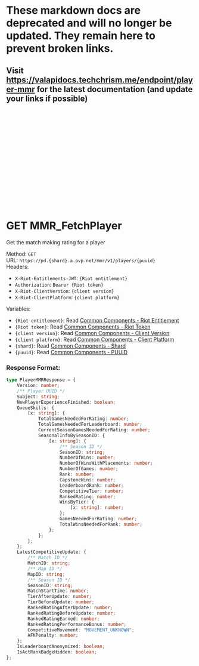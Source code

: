<!--

This file is automatically generated!
Do not edit it directly!
See https://github.com/techchrism/valorant-api-docs/blob/trunk/contributing.md for more information.

-->

# These markdown docs are deprecated and will no longer be updated. They remain here to prevent broken links.
## Visit <https://valapidocs.techchrism.me/endpoint/player-mmr> for the latest documentation (and update your links if possible)
<br><br><br><br><br><br><br><br><br><br><br><br><br><br><br>
# GET MMR_FetchPlayer

Get the match making rating for a player  


Method: `GET`  
URL: `https://pd.{shard}.a.pvp.net/mmr/v1/players/{puuid}`  
Headers:
 - `X-Riot-Entitlements-JWT`: `{Riot entitlement}`
 - `Authorization`: `Bearer {Riot token}`
 - `X-Riot-ClientVersion`: `{client version}`
 - `X-Riot-ClientPlatform`: `{client platform}`

Variables:
 - `{Riot entitlement}`: Read [Common Components - Riot Entitlement](../common-components.md#riot-entitlement)
 - `{Riot token}`: Read [Common Components - Riot Token](../common-components.md#riot-token)
 - `{client version}`: Read [Common Components - Client Version](../common-components.md#client-version)
 - `{client platform}`: Read [Common Components - Client Platform](../common-components.md#client-platform)
 - `{shard}`: Read [Common Components - Shard](../common-components.md#shard)
 - `{puuid}`: Read [Common Components - PUUID](../common-components.md#puuid)


### Response Format:
```ts
type PlayerMMRResponse = {
    Version: number;
    /** Player UUID */
    Subject: string;
    NewPlayerExperienceFinished: boolean;
    QueueSkills: {
        [x: string]: {
            TotalGamesNeededForRating: number;
            TotalGamesNeededForLeaderboard: number;
            CurrentSeasonGamesNeededForRating: number;
            SeasonalInfoBySeasonID: {
                [x: string]: {
                    /** Season ID */
                    SeasonID: string;
                    NumberOfWins: number;
                    NumberOfWinsWithPlacements: number;
                    NumberOfGames: number;
                    Rank: number;
                    CapstoneWins: number;
                    LeaderboardRank: number;
                    CompetitiveTier: number;
                    RankedRating: number;
                    WinsByTier: {
                        [x: string]: number;
                    };
                    GamesNeededForRating: number;
                    TotalWinsNeededForRank: number;
                };
            };
        };
    };
    LatestCompetitiveUpdate: {
        /** Match ID */
        MatchID: string;
        /** Map ID */
        MapID: string;
        /** Season ID */
        SeasonID: string;
        MatchStartTime: number;
        TierAfterUpdate: number;
        TierBeforeUpdate: number;
        RankedRatingAfterUpdate: number;
        RankedRatingBeforeUpdate: number;
        RankedRatingEarned: number;
        RankedRatingPerformanceBonus: number;
        CompetitiveMovement: "MOVEMENT_UNKNOWN";
        AFKPenalty: number;
    };
    IsLeaderboardAnonymized: boolean;
    IsActRankBadgeHidden: boolean;
};
```
